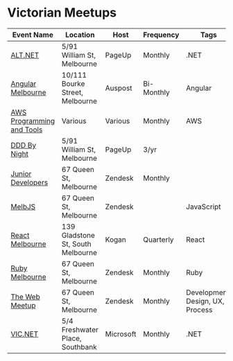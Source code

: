 # Victorian Meetups

| Event Name | Location | Host | Frequency | Tags |
| ---------- | -------- | ---- | --------- | ---- |
| [ALT.NET](https://www.meetup.com/Melbourne-ALT-NET/) | 5/91 William St, Melbourne | PageUp | Monthly | .NET |
| [Angular Melbourne](https://www.meetup.com/Angular-Melbourne/) | 10/111 Bourke Street, Melbourne | Auspost | Bi-Monthly | Angular |
| [AWS Programming and Tools](https://https://www.meetup.com/Melbourne-AWS-Programming-and-Tools-Meetup/) | Various | Various | Monthly | AWS |
| [DDD By Night](https://www.meetup.com/DDD-Melbourne-By-Night/) | 5/91 William St, Melbourne | PageUp | 3/yr | |
| [Junior Developers](https://www.meetup.com/Junior-Developers-Melbourne/) | 67 Queen St, Melbourne | Zendesk | Monthly | |
| [MelbJS](http://melbjs.com/) | 67 Queen St, Melbourne | Zendesk | | JavaScript |
| [React Melbourne](https://www.meetup.com/React-Melbourne) | 139 Gladstone St, South Melbourne | Kogan | Quarterly | React |
| [Ruby Melbourne](https://www.meetup.com/Ruby-On-Rails-Oceania-Melbourne/) | 67 Queen St, Melbourne | Zendesk | Monthly | Ruby |
| [The Web Meetup](https://www.meetup.com/the-web) | 67 Queen St, Melbourne | Zendesk | Monthly | Development, Design, UX, Process |
| [VIC.NET](https://www.meetup.com/VIC-NET-Meetup/) | 5/4 Freshwater Place, Southbank | Microsoft | Monthly | .NET |

